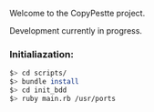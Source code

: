 Welcome to the CopyPestte project.

Development currently in progress.  

### Initialiazation:

```sh
$> cd scripts/  
$> bundle install  
$> cd init_bdd  
$> ruby main.rb /usr/ports  
```

